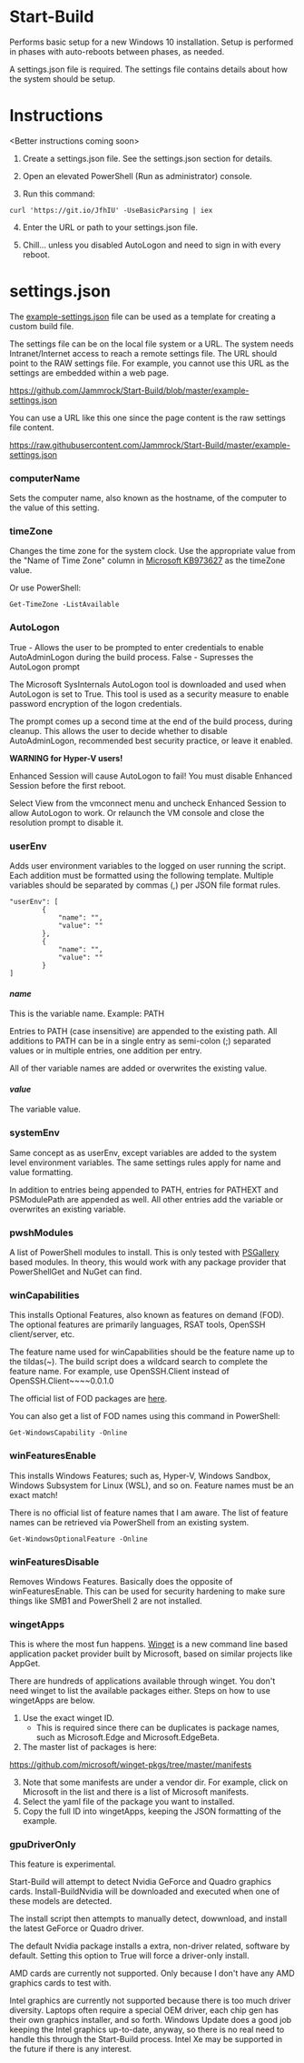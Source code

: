 # Start-Build
Performs basic setup for a new Windows 10 installation. Setup is performed in phases with auto-reboots between phases, as needed.

A settings.json file is required. The settings file contains details about how the system should be setup.

# Instructions

\<Better instructions coming soon\>

1. Create a settings.json file. See the settings.json section for details.

2. Open an elevated PowerShell (Run as administrator) console.

3. Run this command:

`curl 'https://git.io/JfhIU' -UseBasicParsing | iex`

4. Enter the URL or path to your settings.json file.

5. Chill... unless you disabled AutoLogon and need to sign in with every reboot.

# settings.json

The [example-settings.json](https://raw.githubusercontent.com/Jammrock/Start-Build/master/example-settings.json) file can be used as a template for creating a custom build file.

The settings file can be on the local file system or a URL. The system needs Intranet/Internet access to reach a remote settings file. The URL should point to the RAW settings file. For example, you cannot use this URL as the settings are embedded within a web page.

https://github.com/Jammrock/Start-Build/blob/master/example-settings.json

You can use a URL like this one since the page content is the raw settings file content.

https://raw.githubusercontent.com/Jammrock/Start-Build/master/example-settings.json


### computerName

Sets the computer name, also known as the hostname, of the computer to the value of this setting.

### timeZone

Changes the time zone for the system clock. Use the appropriate value from the "Name of Time Zone" column in [Microsoft KB973627]( https://support.microsoft.com/en-us/help/973627/microsoft-time-zone-index-values) as the timeZone value.

Or use PowerShell:

`Get-TimeZone -ListAvailable`

### AutoLogon

True - Allows the user to be prompted to enter credentials to enable AutoAdminLogon during the build process.
False - Supresses the AutoLogon prompt

The Microsoft SysInternals AutoLogon tool is downloaded and used when AutoLogon is set to True. This tool is used as a security measure to enable password encryption of the logon credentials.

The prompt comes up a second time at the end of the build process, during cleanup. This allows the user to decide whether to disable AutoAdminLogon, recommended best security practice, or leave it enabled.

**WARNING for Hyper-V users!** 

Enhanced Session will cause AutoLogon to fail! You must disable Enhanced Session before the first reboot.

Select View from the vmconnect menu and uncheck Enhanced Session to allow AutoLogon to work. Or relaunch the VM console and close the resolution prompt to disable it.

### userEnv

Adds user environment variables to the logged on user running the script. Each addition must be formatted using the following template. Multiple variables should be separated by commas (,) per JSON file format rules.

```
"userEnv": [
        {
            "name": "",
            "value": ""
        },
        {
            "name": "",
            "value": ""
        }
]
```

#### *name*

This is the variable name. Example: PATH

Entries to PATH (case insensitive) are appended to the existing path. All additions to PATH can be in a single entry as semi-colon (;) separated values or in multiple entries, one addition per entry.

All of ther variable names are added or overwrites the existing value.

#### *value*

The variable value.

### systemEnv

Same concept as as userEnv, except variables are added to the system level environment variables. The same settings rules apply for name and value formatting.

In addition to entries being appended to PATH, entries for PATHEXT and PSModulePath are appended as well. All other entries add the variable or overwrites an existing variable.

### pwshModules

A list of PowerShell modules to install. This is only tested with [PSGallery](https://www.powershellgallery.com/) based modules. In theory, this would work with any package provider that PowerShellGet and NuGet can find.

### winCapabilities

This installs Optional Features, also known as features on demand (FOD). The optional features are primarily languages, RSAT tools, OpenSSH client/server, etc.

The feature name used for winCapabilities should be the feature name up to the tildas(\~). The build script does a wildcard search to complete the feature name. For example, use OpenSSH.Client instead of OpenSSH.Client\~\~\~\~0.0.1.0

The official list of FOD packages are [here](https://docs.microsoft.com/en-us/windows-hardware/manufacture/desktop/features-on-demand-non-language-fod).

You can also get a list of FOD names using this command in PowerShell:

`Get-WindowsCapability -Online`

### winFeaturesEnable

This installs Windows Features; such as, Hyper-V, Windows Sandbox, Windows Subsystem for Linux (WSL), and so on. Feature names must be an exact match!

There is no official list of feature names that I am aware. The list of feature names can be retrieved via PowerShell from an existing system.

`Get-WindowsOptionalFeature -Online`

### winFeaturesDisable

Removes Windows Features. Basically does the opposite of winFeaturesEnable. This can be used for security hardening to make sure things like SMB1 and PowerShell 2 are not installed.

### wingetApps

This is where the most fun happens. [Winget](https://github.com/microsoft/winget-cli) is a new command line based application packet provider built by Microsoft, based on similar projects like AppGet.

There are hundreds of applications available through winget. You don't need winget to list the available packages either. Steps on how to use wingetApps are below.

1. Use the exact winget ID. 
   - This is required since there can be duplicates is package names, such as Microsoft.Edge and Microsoft.EdgeBeta.
2. The master list of packages is here:

https://github.com/microsoft/winget-pkgs/tree/master/manifests

3. Note that some manifests are under a vendor dir. For example, click on Microsoft in the list and there is a list of Microsoft manifests.
4. Select the yaml file of the package you want to installed.
5. Copy the full ID into wingetApps, keeping the JSON formatting of the example.

### gpuDriverOnly

This feature is experimental. 

Start-Build will attempt to detect Nvidia GeForce and Quadro graphics cards. Install-BuildNvidia will be downloaded and executed when one of these models are detected.

The install script then attempts to manually detect, dowwnload, and install the latest GeForce or Quadro driver.

The default Nvidia package installs a extra, non-driver related, software by default. Setting this option to True will force a driver-only install.

AMD cards are currently not supported. Only because I don't have any AMD graphics cards to test with.

Intel graphics are currently not supported because there is too much driver diversity. Laptops often require a special OEM driver, each chip gen has their own graphics installer, and so forth. Windows Update does a good job keeping the Intel graphics up-to-date, anyway, so there is no real need to handle this through the Start-Build process. Intel Xe may be supported in the future if there is any interest.
